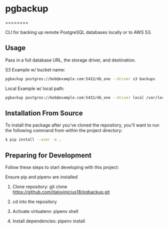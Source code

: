 # pgbackup
========

CLI for backing up remote PostgreSQL databases locally or to AWS S3.

## Usage
Pass in a full database URL, the storage driver, and destination.

S3 Example w/ bucket name:

  ```sh
  pgbackup postgres://bob@example.com:5432/db_one --driver s3 backups
  ```

Local Example w/ local path:
    
  ```sh
  pgbackup postgres://bob@example.com:5432/db_one --driver local /var/local/db_one/backups
  ```	
  
## Installation From Source

To install the package after you've cloned the repository, you'll want to run the following command from within the project directory:

  ```sh
  $ pip install --user -e .
  ```
  
## Preparing for Development

Follow these steps to start developing with this project:

Ensure pip and pipenv are installed

1. Clone repository: git clone https://github.com/italovinicius18/pgbackup.git

2. cd into the repository

3. Activate virtualenv: pipenv shell

4. Install dependencies: pipenv install
